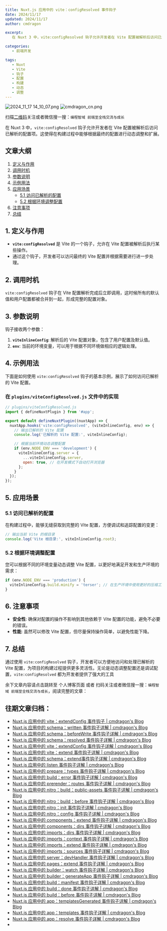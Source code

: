 ```yaml
---
title: Nuxt.js 应用中的 vite：configResolved 事件钩子
date: 2024/11/17
updated: 2024/11/17
author: cmdragon

excerpt:
   在 Nuxt 3 中，vite:configResolved 钩子允许开发者在 Vite 配置被解析后访问已解析的配置项。这使得在构建过程中能够根据最终的配置进行动态调整和扩展。

categories:
   - 前端开发

tags:
   - Nuxt
   - Vite
   - 钩子
   - 配置
   - 构建
   - 动态
   - 调整
---
```


<img src="https://static.amd794.com/blog/images/2024_11_17 14_10_07.png@blog" title="2024_11_17 14_10_07.png" alt="2024_11_17 14_10_07.png"/>

<img src="https://static.amd794.com/blog/images/cmdragon_cn.png" title="cmdragon_cn.png" alt="cmdragon_cn.png"/>


扫描[二维码](https://static.amd794.com/blog/images/cmdragon_cn.png)关注或者微信搜一搜：`编程智域 前端至全栈交流与成长`



在 Nuxt 3 中，`vite:configResolved` 钩子允许开发者在 Vite 配置被解析后访问已解析的配置项。这使得在构建过程中能够根据最终的配置进行动态调整和扩展。

## 文章大纲

1. [定义与作用](#1-定义与作用)
2. [调用时机](#2-调用时机)
3. [参数说明](#3-参数说明)
4. [示例用法](#4-示例用法)
5. [应用场景](#5-应用场景)
    - [5.1 访问已解析的配置](#51-访问已解析的配置)
    - [5.2 根据环境调整配置](#52-根据环境调整配置)
6. [注意事项](#6-注意事项)
7. [总结](#7-总结)

## 1. 定义与作用

- **`vite:configResolved`** 是 Vite 的一个钩子，允许在 Vite 配置被解析后执行某些操作。
- 通过这个钩子，开发者可以访问最终的 Vite 配置并根据需要进行进一步处理。

## 2. 调用时机

`vite:configResolved` 钩子在 Vite 配置解析完成后立即调用，这时候所有的默认值和用户配置都被合并到一起，形成完整的配置对象。

## 3. 参数说明

钩子接收两个参数：

1. **`viteInlineConfig`**: 解析后的 Vite 配置对象，包含了用户配置及默认值。
2. **`env`**: 当前的环境变量，可以用于根据不同环境做相应的逻辑处理。

## 4. 示例用法

下面是如何使用 `vite:configResolved` 钩子的基本示例，展示了如何访问已解析的 Vite 配置。

### 在 `plugins/viteConfigResolved.js` 文件中的实现

```javascript
// plugins/viteConfigResolved.js
import { defineNuxtPlugin } from '#app';

export default defineNuxtPlugin((nuxtApp) => {
  nuxtApp.hooks('vite:configResolved', (viteInlineConfig, env) => {
    // 输出已解析的 Vite 配置
    console.log('已解析的 Vite 配置:', viteInlineConfig);

    // 根据当前环境动态调整配置
    if (env.NODE_ENV === 'development') {
      viteInlineConfig.server = {
        ...viteInlineConfig.server,
        open: true, // 在开发模式下自动打开浏览器
      };
    }
  });
});
```

## 5. 应用场景

### 5.1 访问已解析的配置

在构建过程中，能够无缝获取到完整的 Vite 配置，方便调试和追踪配置的变更：

```javascript
// 输出当前 Vite 的根目录
console.log('Vite 根目录:', viteInlineConfig.root);
```

### 5.2 根据环境调整配置

您可以根据不同的环境变量动态调整 Vite 配置，以更好地满足开发和生产环境的需求：

```javascript
if (env.NODE_ENV === 'production') {
  viteInlineConfig.build.minify = 'terser'; // 在生产环境中使用更好的压缩工具
}
```

## 6. 注意事项

- **安全性**: 确保对配置的操作不影响到其他依赖于 Vite 配置的功能，避免不必要的错误。
- **性能**: 虽然可以修改 Vite 配置，但尽量保持操作简单，以避免性能下降。

## 7. 总结

通过使用 `vite:configResolved` 钩子，开发者可以方便地访问和处理已解析的 Vite 配置，为项目的构建过程提供更多灵活性。无论是动态调整配置还是调试配置，`vite:configResolved` 都为开发者提供了强大的工具

余下文章内容请点击跳转至 个人博客页面 或者 扫码关注或者微信搜一搜：`编程智域 前端至全栈交流与成长`，阅读完整的文章：


## 往期文章归档：

- [Nuxt.js 应用中的 vite：extendConfig 事件钩子 | cmdragon's Blog](https://blog.cmdragon.cn/posts/e1ea2c9a1566/)
- [Nuxt.js 应用中的 schema：written 事件钩子详解 | cmdragon's Blog](https://blog.cmdragon.cn/posts/11121d82a55c/)
- [Nuxt.js 应用中的 schema：beforeWrite 事件钩子详解 | cmdragon's Blog](https://blog.cmdragon.cn/posts/14f648e6cb9f/)
- [Nuxt.js 应用中的 schema：resolved 事件钩子详解 | cmdragon's Blog](https://blog.cmdragon.cn/posts/c343331f3f06/)
- [Nuxt.js 应用中的 vite：extendConfig 事件钩子详解 | cmdragon's Blog](https://blog.cmdragon.cn/posts/5ea147f7e6ee/)
- [Nuxt.js 应用中的 vite：extend 事件钩子详解 | cmdragon's Blog](https://blog.cmdragon.cn/posts/76f8905ddea2/)
- [Nuxt.js 应用中的 schema：extend事件钩子详解 | cmdragon's Blog](https://blog.cmdragon.cn/posts/271e7f413d3a/)
- [Nuxt.js 应用中的 listen 事件钩子详解 | cmdragon's Blog](https://blog.cmdragon.cn/posts/bfdfe1fbb4cc/)
- [Nuxt.js 应用中的 prepare：types 事件钩子详解 | cmdragon's Blog](https://blog.cmdragon.cn/posts/a893a1ffa34a/)
- [Nuxt.js 应用中的 build：error 事件钩子详解 | cmdragon's Blog](https://blog.cmdragon.cn/posts/6ea046edf756/)
- [Nuxt.js 应用中的 prerender：routes 事件钩子详解 | cmdragon's Blog](https://blog.cmdragon.cn/posts/925363b7ba91/)
- [Nuxt.js 应用中的 nitro：build：public-assets 事件钩子详解 | cmdragon's Blog](https://blog.cmdragon.cn/posts/e3ab63fec9ce/)
- [Nuxt.js 应用中的 nitro：build：before 事件钩子详解 | cmdragon's Blog](https://blog.cmdragon.cn/posts/1c70713c402c/)
- [Nuxt.js 应用中的 nitro：init 事件钩子详解 | cmdragon's Blog](https://blog.cmdragon.cn/posts/8122bb43e5c6/)
- [Nuxt.js 应用中的 nitro：config 事件钩子详解 | cmdragon's Blog](https://blog.cmdragon.cn/posts/61ef115005d4/)
- [Nuxt.js 应用中的 components：extend 事件钩子详解 | cmdragon's Blog](https://blog.cmdragon.cn/posts/f1df4f41c9a9/)
- [Nuxt.js 应用中的 components：dirs 事件钩子详解 | cmdragon's Blog](https://blog.cmdragon.cn/posts/0f896139298c/)
- [Nuxt.js 应用中的 imports：dirs 事件钩子详解 | cmdragon's Blog](https://blog.cmdragon.cn/posts/ddb970c3c508/)
- [Nuxt.js 应用中的 imports：context 事件钩子详解 | cmdragon's Blog](https://blog.cmdragon.cn/posts/95d21c3b16f6/)
- [Nuxt.js 应用中的 imports：extend 事件钩子详解 | cmdragon's Blog](https://blog.cmdragon.cn/posts/002d9daf4c46/)
- [Nuxt.js 应用中的 imports：sources 事件钩子详解 | cmdragon's Blog](https://blog.cmdragon.cn/posts/f4858dcadca1/)
- [Nuxt.js 应用中的 server：devHandler 事件钩子详解 | cmdragon's Blog](https://blog.cmdragon.cn/posts/801ed4ce0612/)
- [Nuxt.js 应用中的 pages：extend 事件钩子详解 | cmdragon's Blog](https://blog.cmdragon.cn/posts/83af28e7c789/)
- [Nuxt.js 应用中的 builder：watch 事件钩子详解 | cmdragon's Blog](https://blog.cmdragon.cn/posts/fa5b7db36d2d/)
- [Nuxt.js 应用中的 builder：generateApp 事件钩子详解 | cmdragon's Blog](https://blog.cmdragon.cn/posts/adc96aee3b3c/)
- [Nuxt.js 应用中的 build：manifest 事件钩子详解 | cmdragon's Blog](https://blog.cmdragon.cn/posts/523de9001247/)
- [Nuxt.js 应用中的 build：done 事件钩子详解 | cmdragon's Blog](https://blog.cmdragon.cn/posts/41dece9c782c/)
- [Nuxt.js 应用中的 build：before 事件钩子详解 | cmdragon's Blog](https://blog.cmdragon.cn/posts/eb2bd3bbfab8/)
- [Nuxt.js 应用中的 app：templatesGenerated 事件钩子详解 | cmdragon's Blog](https://blog.cmdragon.cn/posts/b76b5d553a8b/)
- [Nuxt.js 应用中的 app：templates 事件钩子详解 | cmdragon's Blog](https://blog.cmdragon.cn/posts/ace6c53275c4/)
- [Nuxt.js 应用中的 app：resolve 事件钩子详解 | cmdragon's Blog](https://blog.cmdragon.cn/posts/9ea12f07cc2a/)
-

